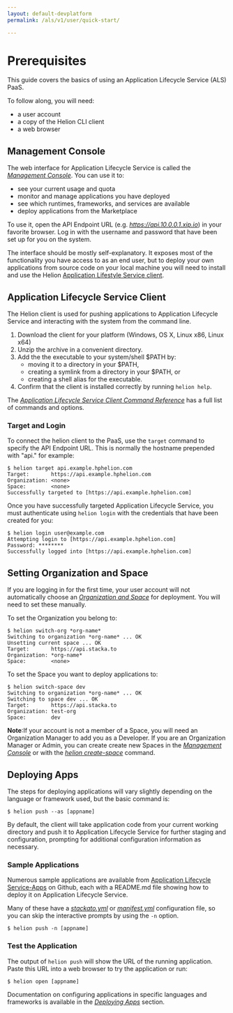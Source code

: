 ```yaml
---
layout: default-devplatform
permalink: /als/v1/user/quick-start/

---
```

<!--PUBLISHED-->

Prerequisites[](#index-0 "Permalink to this headline")
=====================================================

This guide covers the basics of using an Application Lifecycle Service (ALS) PaaS.

To follow along,
you will need:

-   a user account
-   a copy of the Helion CLI client
-   a web browser


Management Console[](#management-console "Permalink to this headline")
-----------------------------------------------------------------------

The web interface for Application Lifecycle Service is called the [*Management
Console*](/als/v1/admin/console/customize/#management-console). You can use it to:

-   see your current usage and quota
-   monitor and manage applications you have deployed
-   see which runtimes, frameworks, and services are available
-   deploy applications from the Marketplace

To use it, open the API Endpoint URL (e.g. *https://api.10.0.0.1.xip.io*) in
your favorite browser. Log in with the username and password that have
been set up for you on the system.

The interface should be mostly self-explanatory. It exposes most of the
functionality you have access to as an end user, but to deploy your own
applications from source code on your local machine you will need to install and use
the Helion [Application Lifestyle Service client](/als/v1/user/client/#helion-client-setup).

Application Lifecycle Service Client[](#helion-client "Permalink to this headline")
-----------------------------------------------------------------

The Helion client is used for pushing
applications to Application Lifecycle Service and interacting with the system from the
command line.

1.  Download the client for your platform (Windows, OS X, Linux x86,
    Linux x64)
2.  Unzip the archive in a convenient directory.
3.  Add the the executable to your system/shell \$PATH by:
	- moving it to a directory in your \$PATH,
	-   creating a symlink from a directory in your \$PATH, or
	-   creating a shell alias for the executable.
4.  Confirm that the client is installed correctly by running
    `helion help`.

The [*Application Lifecycle Service Client Command
Reference*](/als/v1/user/reference/client-ref/#command-ref-client) has a full
list of commands and options.

### Target and Login[](#target-and-login "Permalink to this headline")

To connect the helion client to the PaaS, use
the `target` command to specify the API Endpoint
URL. This is normally the hostname prepended with "api." for example:

	$ helion target api.example.hphelion.com
	Target:       https://api.example.hphelion.com
	Organization: <none>
	Space:        <none>
	Successfully targeted to [https://api.example.hphelion.com]

Once you have successfully targeted Application Lifecycle Service, you must authenticate
using `helion login` with the credentials that
have been created for you:

	$ helion login user@example.com
	Attempting login to [https://api.example.hphelion.com]
	Password: ********
	Successfully logged into [https://api.example.hphelion.com]


Setting Organization and Space[](#setting-organization-and-space "Permalink to this headline")
-----------------------------------------------------------------------------------------------

If you are logging in for the first time, your user account will not
automatically choose an [*Organization and
Space*](/als/v1/user/deploy/orgs-spaces/#orgs-spaces) for deployment. You will need to set these manually.

To set the Organization you belong to:

    $ helion switch-org *org-name*
    Switching to organization *org-name* ... OK
    Unsetting current space ... OK
    Target:       https://api.stacka.to
    Organization: *org-name*
    Space:        <none>

To set the Space you want to deploy applications to:

    $ helion switch-space dev
    Switching to organization *org-name* ... OK
    Switching to space dev ... OK
    Target:       https://api.stacka.to
    Organization: test-org
    Space:        dev

**Note**:If your account is not a member of a Space, you will need an
Organization Manager to add you as a Developer. If you are an
Organization Manager or Admin, you can create create new Spaces in the
[*Management Console*](/als/v1/admin/console/customize/#user-console-space) or with
the [*helion
create-space*](/als/v1/user/reference/client-ref/#command-create-space)
command.

Deploying Apps[](#deploying-apps "Permalink to this headline")
---------------------------------------------------------------

The steps for deploying applications will vary slightly depending on the
language or framework used, but the basic command is:

	$ helion push --as [appname]

By default, the client will take application code from your current
working directory and push it to Application Lifecycle Service for further staging and
configuration, prompting for additional configuration information as
necessary.

### Sample Applications[](#sample-applications "Permalink to this headline")

Numerous sample applications are available from
[Application Lifecycle Service-Apps](https://github.com/stackato-Apps) on Github, each with a
README.md file showing how to deploy it on Application Lifecycle Service.

Many of these have a
[*stackato.yml*](/als/v1/user/deploy/stackatoyml/#stackato-yml) or
[*manifest.yml*](/als/v1/user/deploy/manifestyml/#manifest-yml) configuration
file, so you can skip the interactive prompts by using the
`-n` option.

	$ helion push -n [appname]

### Test the Application[](#test-the-application "Permalink to this headline")

The output of `helion push` will show the URL of
the running application. Paste this URL into a web browser to try the
application or run:

	$ helion open [appname]

Documentation on configuring applications in specific languages and
frameworks is available in the [*Deploying Apps*](/als/v1/user/deploy/#deploying-apps) section.

